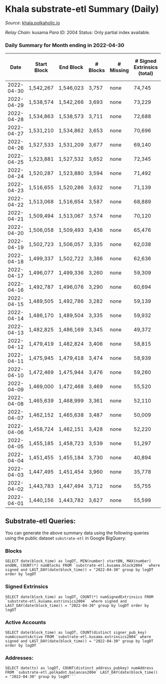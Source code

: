 # Khala substrate-etl Summary (Daily)

_Source_: [khala.polkaholic.io](https://khala.polkaholic.io)

*Relay Chain*: kusama
*Para ID*: 2004
Status: Only partial index available.


### Daily Summary for Month ending in 2022-04-30


| Date | Start Block | End Block | # Blocks | # Missing | # Signed Extrinsics (total) | # Active Accounts | # Addresses with Balances | # Events | # Transfers | # XCM Transfers In | # XCM Transfers Out |
| ---- | ----------- | --------- | -------- | --------- | --------------------------- | ----------------- | ------------------------- | -------- | ----------- | ------------------ | ------------------- |
| 2022-04-30 | 1,542,267 | 1,546,023 | 3,757 | none | 74,745 | 1,642 | 14,797 | 778,361 | 1,855 ($2,860,836) | 5 ($42,720.15) |   |
| 2022-04-29 | 1,538,574 | 1,542,266 | 3,693 | none | 73,229 | 1,654 | 14,756 | 761,549 | 1,749 ($2,203,504) | 6 ($2,165.35) |   |
| 2022-04-28 | 1,534,863 | 1,538,573 | 3,711 | none | 72,688 | 1,635 | 14,706 | 757,973 | 1,725 ($1,155,219) | 8 ($1,595.37) |   |
| 2022-04-27 | 1,531,210 | 1,534,862 | 3,653 | none | 70,696 | 1,584 | 14,678 | 736,649 | 1,795 ($3,587,601) | 11 ($20,473.89) |   |
| 2022-04-26 | 1,527,533 | 1,531,209 | 3,677 | none | 69,140 | 1,563 | 14,615 | 729,969 | 1,363 ($1,151,484) | 11 ($3,406.32) |   |
| 2022-04-25 | 1,523,881 | 1,527,532 | 3,652 | none | 72,345 | 1,540 | 14,578 | 754,079 | 1,527 ($1,134,278) | 20 ($26,079.90) |   |
| 2022-04-24 | 1,520,287 | 1,523,880 | 3,594 | none | 71,492 | 1,502 | 14,554 | 752,019 | 1,794 ($1,894,701) | 12 ($3,581.78) |   |
| 2022-04-23 | 1,516,655 | 1,520,286 | 3,632 | none | 71,139 | 1,385 | 14,520 | 751,546 | 1,869 ($1,105,735) | 14 ($8,754.92) |   |
| 2022-04-22 | 1,513,068 | 1,516,654 | 3,587 | none | 68,889 | 1,285 | 14,481 | 731,798 | 2,033 ($3,077,209) | 1 ($103.76) |   |
| 2022-04-21 | 1,509,494 | 1,513,067 | 3,574 | none | 70,120 | 1,314 | 14,451 | 741,647 | 1,799 ($1,909,072) | 6 ($937.17) |   |
| 2022-04-20 | 1,506,058 | 1,509,493 | 3,436 | none | 65,476 | 1,361 | 14,432 | 690,387 | 1,510 ($1,554,490) | 4 ($3,156.72) |   |
| 2022-04-19 | 1,502,723 | 1,506,057 | 3,335 | none | 62,038 | 1,163 | 14,444 | 655,014 | 1,187 ($1,202,165) | 6 ($1,020.57) |   |
| 2022-04-18 | 1,499,337 | 1,502,722 | 3,386 | none | 62,636 | 1,197 | 14,383 | 664,358 | 1,452 ($1,542,008) | 5 ($1,249.65) |   |
| 2022-04-17 | 1,496,077 | 1,499,336 | 3,260 | none | 59,309 | 1,022 | 14,323 | 643,098 | 1,263 ($1,540,064) | 2 ($248.05) |   |
| 2022-04-16 | 1,492,787 | 1,496,076 | 3,290 | none | 60,694 | 1,001 | 14,302 | 651,754 | 985 ($228,008,892) | 1 ($39.35) |   |
| 2022-04-15 | 1,489,505 | 1,492,786 | 3,282 | none | 59,139 | 962 | 14,192 | 641,476 | 1,183 ($2,470,839) | 6 ($575.05) |   |
| 2022-04-14 | 1,486,170 | 1,489,504 | 3,335 | none | 59,932 | 960 | 14,147 | 662,625 | 1,164 ($2,985,537) | 7 ($21.21) |   |
| 2022-04-13 | 1,482,825 | 1,486,169 | 3,345 | none | 49,372 | 936 | 14,087 | 552,203 | 1,083 ($1,485,542) | 2 ($105.89) |   |
| 2022-04-12 | 1,479,419 | 1,482,824 | 3,406 | none | 58,815 | 904 | 14,028 | 653,774 | 1,046 ($1,614,959) | 1 ($24.80) |   |
| 2022-04-11 | 1,475,945 | 1,479,418 | 3,474 | none | 58,939 | 865 | 14,001 | 645,924 | 1,098 ($1,353,872) | 9 ($46,114.70) |   |
| 2022-04-10 | 1,472,469 | 1,475,944 | 3,476 | none | 59,260 | 860 | 13,902 | 657,234 | 1,122 ($2,156,666) | 8 ($1,812.95) |   |
| 2022-04-09 | 1,469,000 | 1,472,468 | 3,469 | none | 55,520 | 873 | 13,849 | 611,006 | 924 ($1,412,273) | 14 ($3,921.80) |   |
| 2022-04-08 | 1,465,639 | 1,468,999 | 3,361 | none | 52,110 | 734 | 13,812 | 571,264 | 636 ($1,619,679) | 20 ($17,610.76) |   |
| 2022-04-07 | 1,462,152 | 1,465,638 | 3,487 | none | 50,009 | 713 | 13,785 | 553,903 | 343 ($314,068) | 8 ($1,960.81) |   |
| 2022-04-06 | 1,458,724 | 1,462,151 | 3,428 | none | 52,220 | 787 | 13,778 | 575,521 | 348 ($396,645) | 1 ($63.95) |   |
| 2022-04-05 | 1,455,185 | 1,458,723 | 3,539 | none | 51,297 | 699 | 13,780 | 568,235 | 309 ($767,296) | 12 ($23,684.46) |   |
| 2022-04-04 | 1,451,455 | 1,455,184 | 3,730 | none | 40,894 | 723 | 13,756 | 430,403 | 323 ($1,444,502) | 2 ($11.34) |   |
| 2022-04-03 | 1,447,495 | 1,451,454 | 3,960 | none | 35,778 | 714 | 13,729 | 390,034 | 368 ($207,934) |   |   |
| 2022-04-02 | 1,443,783 | 1,447,494 | 3,712 | none | 55,755 | 735 | 13,706 | 619,097 | 287 ($720,191) | 5 ($4,478.10) |   |
| 2022-04-01 | 1,440,156 | 1,443,782 | 3,627 | none | 55,599 | 736 | 13,689 | 612,142 | 355 ($212,749) | 6 ($3,154.07) |   |

## Substrate-etl Queries:
You can generate the above summary data using the following queries using the public dataset `substrate-etl` in Google BigQuery:


### Blocks
```
SELECT date(block_time) as logDT, MIN(number) startBN, MAX(number) endBN, COUNT(*) numBlocks FROM `substrate-etl.kusama.block2004`  where signed and LAST_DAY(date(block_time)) = "2022-04-30" group by logDT order by logDT
```


### Signed Extrinsics
```
SELECT date(block_time) as logDT, COUNT(*) numSignedExtrinsics FROM `substrate-etl.kusama.extrinsics2004`  where signed and LAST_DAY(date(block_time)) = "2022-04-30" group by logDT order by logDT
```


### Active Accounts
```
SELECT date(block_time) as logDT, COUNT(distinct signer_pub_key) numAccountsActive FROM `substrate-etl.kusama.extrinsics2004` where signed and LAST_DAY(date(block_time)) = "2022-04-30" group by logDT order by logDT
```


### Addresses:
```
SELECT date(ts) as logDT, COUNT(distinct address_pubkey) numAddress FROM `substrate-etl.polkadot.balances2004` LAST_DAY(date(block_time)) = "2022-04-30" group by logDT```

